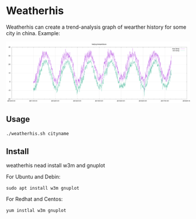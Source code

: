 # Weatherhis
Weatherhis can create a trend-analysis graph of wearther history for some city in china.
Example:

![BeiJing Tempertature](https://raw.githubusercontent.com/liusolon/weatherhis/master/beijing.png)


## Usage
    ./weatherhis.sh cityname
  
## Install
weatherhis nead install w3m and gnuplot

For Ubuntu and Debin:

    sudo apt install w3m gnuplot
    
For Redhat and Centos:

    yum instlal w3m gnuplot
